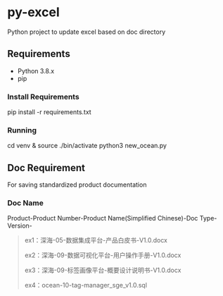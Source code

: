 # py-excel
Python project to update excel based on doc directory

## Requirements
- Python 3.8.x
- pip

### Install Requirements
pip install -r requirements.txt

### Running
cd venv & source ./bin/activate
python3 new_ocean.py

## Doc Requirement
For saving standardized product documentation

### Doc Name

Product-Product Number-Product Name(Simplified Chinese)-Doc Type-Version-

> ex1：深海-05-数据集成平台-产品白皮书-V1.0.docx
>
> ex2：深海-09-数据可视化平台-用户操作手册-V1.0.docx
>
> ex3：深海-09-标签画像平台-概要设计说明书-V1.0.docx
>
> ex4：ocean-10-tag-manager_sge_v1.0.sql